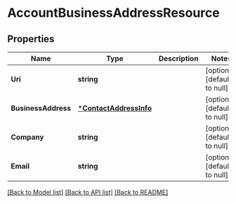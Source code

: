 # AccountBusinessAddressResource

## Properties
Name | Type | Description | Notes
------------ | ------------- | ------------- | -------------
**Uri** | **string** |  | [optional] [default to null]
**BusinessAddress** | [***ContactAddressInfo**](ContactAddressInfo.md) |  | [optional] [default to null]
**Company** | **string** |  | [optional] [default to null]
**Email** | **string** |  | [optional] [default to null]

[[Back to Model list]](../README.md#documentation-for-models) [[Back to API list]](../README.md#documentation-for-api-endpoints) [[Back to README]](../README.md)


